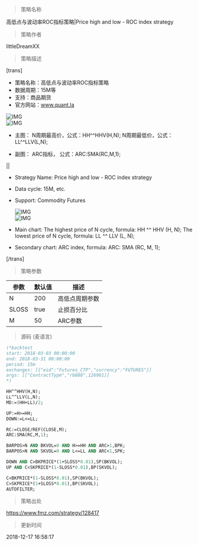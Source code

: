 
> 策略名称

高低点与波动率ROC指标策略|Price high and low - ROC index strategy

> 策略作者

littleDreamXX

> 策略描述

[trans]
- 策略名称：高低点与波动率ROC指标策略
- 数据周期：15M等
- 支持：商品期货
- 官方网站：www.quant.la

![IMG](https://www.fmz.com/upload/asset/1f5e3caa65a3871ae9c9d99f9c11bdf0.png)  
![IMG](https://www.fmz.com/upload/asset/ec4cbcbb036925739a04de90cadf1d8d.png) 

- 主图：
   N周期最高价，公式：HH^^HHV(H,N);
   N周期最低价，公式：LL^^LLV(L,N);

- 副图：
  ARC指标， 公式：ARC:SMA(RC,M,1);

||

- Strategy Name: Price high and low - ROC index strategy
- Data cycle: 15M, etc.
- Support: Commodity Futures

  ![IMG](https://www.fmz.com/upload/asset/b2adb08374654bb533bed3f55e502592.png)  
  ![IMG](https://www.fmz.com/upload/asset/b10e5232882a919868802de72ba6f613.png) 

- Main chart:
  The highest price of N cycle, formula: HH ^^ HHV (H, N);
  The lowest price of N cycle, formula: LL ^^ LLV (L, N);

- Secondary chart:
  ARC index, formula: ARC: SMA (RC, M, 1);

[/trans]

> 策略参数



|参数|默认值|描述|
|----|----|----|
|N|200|高低点周期参数|high and low cycle parameter|
|SLOSS|true|止损百分比|stop loss percentage|
|M|50|ARC参数|ARC index|


> 源码 (麦语言)

``` pascal
(*backtest
start: 2018-03-03 00:00:00
end: 2018-03-31 00:00:00
period: 15m
exchanges: [{"eid":"Futures_CTP","currency":"FUTURES"}]
args: [["ContractType","rb888",126961]]
*)

HH^^HHV(H,N);
LL^^LLV(L,N);
MD:=(HH+LL)/2;

UP:=H>=HH;
DOWN:=L<=LL;

RC:=CLOSE/REF(CLOSE,M);
ARC:SMA(RC,M,1);

BARPOS>N AND BKVOL=0 AND H>=HH AND ARC>1,BPK;
BARPOS>N AND SKVOL=0 AND L<=LL AND ARC<1,SPK;

DOWN AND C>BKPRICE*(1+SLOSS*0.01),SP(BKVOL);
UP AND C<SKPRICE*(1-SLOSS*0.01),BP(SKVOL);

C<BKPRICE*(1-SLOSS*0.01),SP(BKVOL);
C>SKPRICE*(1+SLOSS*0.01),BP(SKVOL);
AUTOFILTER;
```

> 策略出处

https://www.fmz.com/strategy/128417

> 更新时间

2018-12-17 16:58:17
